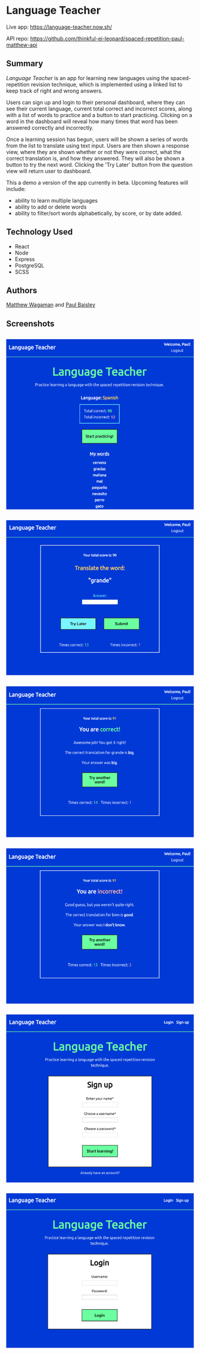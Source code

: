 # Language Teacher

Live app: https://language-teacher.now.sh/

API repo: https://github.com/thinkful-ei-leopard/spaced-repetition-paul-matthew-api

## Summary

<i>Language Teacher</i> is an app for learning new languages using the spaced-repetition revision technique, which is implemented using a linked list to keep track of right and wrong answers.

Users can sign up and login to their personal dashboard, where they can see their current language, current total correct and incorrect scores, along with a list of words to practice and a button to start practicing. Clicking on a word in the dashboard will reveal how many times that word has been answered correctly and incorrectly.

Once a learning session has begun, users will be shown a series of words from the list to translate using text input. Users are then shown a response view, where they are shown whether or not they were correct, what the correct translation is, and how they answered. They will also be shown a button to try the next word. Clicking the 'Try Later' button from the question view will return user to dashboard.

This a demo a version of the app currently in beta. Upcoming features will include:

- ability to learn multiple languages
- ability to add or delete words
- ability to filter/sort words alphabetically, by score, or by date added.

## Technology Used

- React
- Node
- Express
- PostgreSQL
- SCSS

## Authors
[Matthew Wagaman](https://github.com/AveraqeDev) and [Paul Baisley](https://github.com/wavinginspace)

## Screenshots

## <img src="./src/images/screenshots/dashboard.png" align="center" alt="Dashboard View" title="Dashboard View">

## <img src="./src/images/screenshots/question.png" align="center" alt="Question View" title="Question View">

## <img src="./src/images/screenshots/correct.png" align="center" alt="Correct Answer View" title="Correct Answer View">

## <img src="./src/images/screenshots/incorrect.png" align="center" alt="Incorrect Answer View" title="Incorrect Answer View">

## <img src="./src/images/screenshots/signup.png" align="center" alt="Sign Up View" title="Sign Up View">

## <img src="./src/images/screenshots/login.png" align="center" alt="Login View" title="Login View">
